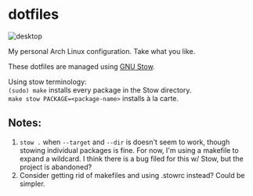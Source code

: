 # dotfiles

![desktop](https://github.com/user-attachments/assets/4e7ab6fb-7bcf-4b56-9263-39cea55fb854)

My personal Arch Linux configuration. Take what you like.

These dotfiles are managed using [GNU Stow](https://www.gnu.org/software/stow/).

Using stow terminology: \
  `(sudo) make` installs every package in the Stow directory. \
  `make stow PACKAGE=<package-name>` installs à la carte.

## Notes:
1. `stow .` when `--target` and `--dir` is doesn't seem to work, though stowing individual packages is fine. For now, I'm using a makefile to expand a wildcard. I think there is a bug filed for this w/ Stow, but the project is abandoned?
2. Consider getting rid of makefiles and using .stowrc instead? Could be simpler.
